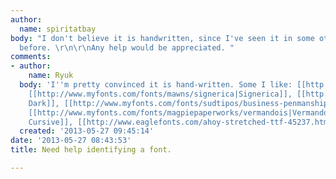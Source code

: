 ```yaml
---
author:
  name: spiritatbay
body: "I don't believe it is handwritten, since I've seen it in some other places
  before. \r\n\r\nAny help would be appreciated. "
comments:
- author:
    name: Ryuk
  body: 'I''m pretty convinced it is hand-written. Some I like: [[http://www.myfonts.com/fonts/sudtipos/plumero-script|Plumero]],
    [[http://www.myfonts.com/fonts/mawns/signerica|Signerica]], [[http://www.myfonts.com/fonts/blambot/after-dark-bb|After
    Dark]], [[http://www.myfonts.com/fonts/sudtipos/business-penmanship|Business Penmanship]],
    [[http://www.myfonts.com/fonts/magpiepaperworks/vermandois|Vermandois]], [[http://www.creatingkeepsakes.com/articles/CK_Cursive|CK
    Cursive]], [[http://www.eaglefonts.com/ahoy-stretched-ttf-45237.htm|Ahoy Stretched]]'
  created: '2013-05-27 09:45:14'
date: '2013-05-27 08:43:53'
title: Need help identifying a font.

---
```

